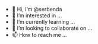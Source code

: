 - 👋 Hi, I’m @serbenda
- 👀 I’m interested in ...
- 🌱 I’m currently learning ...
- 💞️ I’m looking to collaborate on ...
- 📫 How to reach me ...

<!---
serbenda/serbenda is a ✨ special ✨ repository because its `README.md` (this file) appears on your GitHub profile.
You can click the Preview link to take a look at your changes.
--->
